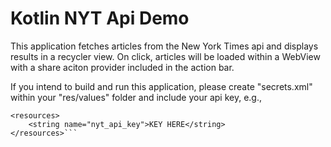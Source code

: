# Kotlin NYT Api Demo

This application fetches articles from the New York Times api and displays results in a recycler view.  On click, articles will be loaded within a WebView with a share aciton provider included in the action bar.

If you intend to build and run this application, please create "secrets.xml" within your "res/values" folder and include your api key, e.g., 
```<?xml version="1.0" encoding="utf-8"?>
<resources>
    <string name="nyt_api_key">KEY HERE</string>
</resources>```
